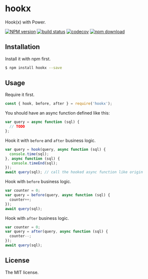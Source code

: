 # hookx
Hook(x) with Power.

[![NPM version][npm-image]][npm-url]
[![build status][github-action-image]][github-action-url]
[![codecov][cov-image]][cov-url]
[![npm download][download-image]][download-url]

[npm-image]: https://img.shields.io/npm/v/hookx.svg?style=flat-square
[npm-url]: https://npmjs.org/package/hookx
[github-action-image]: https://img.shields.io/travis/JacksonTian/hookx.svg?style=flat-square
[github-action-url]: https://travis-ci.org/JacksonTian/hookx
[cov-image]: https://codecov.io/gh/JacksonTian/hookx/branch/master/graph/badge.svg
[cov-url]: https://codecov.io/gh/JacksonTian/hookx
[download-image]: https://img.shields.io/npm/dm/hookx.svg?style=flat-square
[download-url]: https://npmjs.org/package/hookx

## Installation

Install it with npm first.

```sh
$ npm install hookx --save
```

## Usage
Require it first.

```js
const { hook, before, after } = require('hookx');
```

You should have an async function defined like this:

```js
var query = async function (sql) {
  // TODO
};
```

Hook it with `before` and `after` business logic.

```js
var query = hook(query, async function (sql) {
  console.time(sql);
}, async function (sql) {
   console.timeEnd(sql);
});
await query(sql); // call the hooked async function like origin
```

Hook with `before` business logic.

```js
var counter = 0;
var query = before(query, async function (sql) {
  counter++;
});
await query(sql);
```

Hook with `after` business logic.

```js
var counter = 0;
var query = after(query, async function (sql) {
  counter--;
});
await query(sql);
```

## License
The MIT license.
